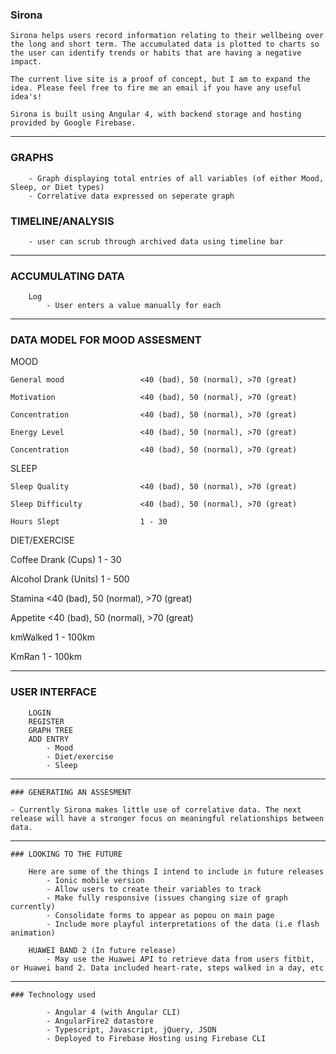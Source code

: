 <!--![](http://i.imgur.com/CqXcsZ9.png)-->

### Sirona 

    Sirona helps users record information relating to their wellbeing over the long and short term. The accumulated data is plotted to charts so the user can identify trends or habits that are having a negative impact.

    The current live site is a proof of concept, but I am to expand the idea. Please feel free to fire me an email if you have any useful idea's! 

    Sirona is built using Angular 4, with backend storage and hosting provided by Google Firebase.

***

 ###    GRAPHS
        - Graph displaying total entries of all variables (of either Mood, Sleep, or Diet types)
        - Correlative data expressed on seperate graph

 ###    TIMELINE/ANALYSIS
        - user can scrub through archived data using timeline bar

***

 ###   ACCUMULATING DATA

        Log
            - User enters a value manually for each  

***

### DATA MODEL FOR MOOD ASSESMENT

MOOD

    General mood                 <40 (bad), 50 (normal), >70 (great)
                                      
    Motivation                   <40 (bad), 50 (normal), >70 (great)
                                   
    Concentration                <40 (bad), 50 (normal), >70 (great)

    Energy Level                 <40 (bad), 50 (normal), >70 (great)
                                   
    Concentration                <40 (bad), 50 (normal), >70 (great)

SLEEP

    Sleep Quality                <40 (bad), 50 (normal), >70 (great)

    Sleep Difficulty             <40 (bad), 50 (normal), >70 (great)

    Hours Slept                  1 - 30


DIET/EXERCISE

  Coffee Drank (Cups)               1 - 30

  Alcohol Drank (Units)             1 - 500

  Stamina                           <40 (bad), 50 (normal), >70 (great)

  Appetite                          <40 (bad), 50 (normal), >70 (great)

  kmWalked                          1 - 100km

  KmRan                             1 - 100km
                                    

***

   ###  USER INTERFACE

        LOGIN
        REGISTER
        GRAPH TREE
        ADD ENTRY
            - Mood
            - Diet/exercise
            - Sleep

***

    ### GENERATING AN ASSESMENT

    - Currently Sirona makes little use of correlative data. The next release will have a stronger focus on meaningful relationships between data.

***

    ### LOOKING TO THE FUTURE

        Here are some of the things I intend to include in future releases
            - Ionic mobile version
            - Allow users to create their variables to track
            - Make fully responsive (issues changing size of graph currently)
            - Consolidate forms to appear as popou on main page
            - Include more playful interpretations of the data (i.e flash animation)

        HUAWEI BAND 2 (In future release)
            - May use the Huawei API to retrieve data from users fitbit, or Huawei band 2. Data included heart-rate, steps walked in a day, etc

***

    ### Technology used

            - Angular 4 (with Angular CLI)
            - AngularFire2 datastore
            - Typescript, Javascript, jQuery, JSON
            - Deployed to Firebase Hosting using Firebase CLI